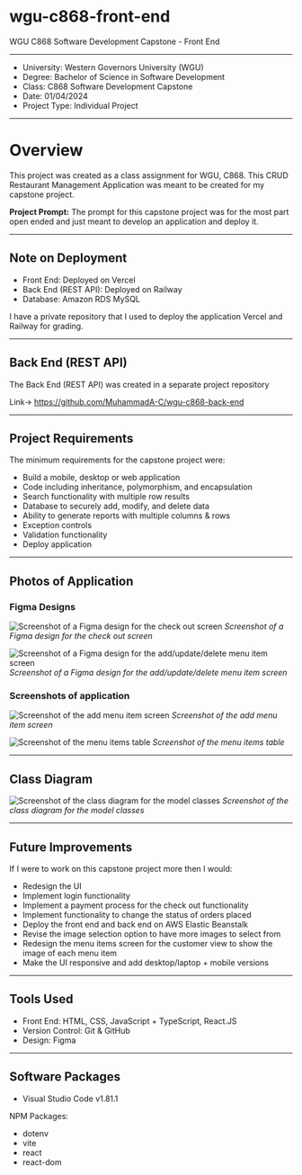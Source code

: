 # wgu-c868-front-end
WGU C868 Software Development Capstone - Front End

---

* University: Western Governors University (WGU)
* Degree: Bachelor of Science in Software Development
* Class: C868 Software Development Capstone
* Date: 01/04/2024
* Project Type: Individual Project

---

# Overview

This project was created as a class assignment for WGU, C868. This CRUD Restaurant Management Application was meant to be created for my capstone project.

**Project Prompt:** The prompt for this capstone project was for the most part open ended and just meant to develop an application and deploy it.

---

## Note on Deployment

* Front End: Deployed on Vercel
* Back End (REST API): Deployed on Railway
* Database: Amazon RDS MySQL

I have a private repository that I used to deploy the application Vercel and Railway for grading.

---

## Back End (REST API)

The Back End (REST API) was created in a separate project repository

Link-> https://github.com/MuhammadA-C/wgu-c868-back-end

---

## Project Requirements

The minimum requirements for the capstone project were:
* Build a mobile, desktop or web application
* Code including inheritance, polymorphism, and encapsulation
* Search functionality with multiple row results
* Database to securely add, modify, and delete data
* Ability to generate reports with multiple columns & rows
* Exception controls
* Validation functionality
* Deploy application

----

## Photos of Application

### Figma Designs

![Screenshot of a Figma design for the check out screen](https://github.com/MuhammadA-C/wgu-c868-front-end/blob/main/pictures/Check-Out-Screen-Customer.png)
*Screenshot of a Figma design for the check out screen*

![Screenshot of a Figma design for the add/update/delete menu item screen](https://github.com/MuhammadA-C/wgu-c868-front-end/blob/main/pictures/Menu-Screen-Owner.png)
*Screenshot of a Figma design for the add/update/delete menu item screen*

### Screenshots of application

![Screenshot of the add menu item screen](https://github.com/MuhammadA-C/wgu-c868-front-end/blob/main/pictures/c868_add_menu_item.png)
*Screenshot of the add menu item screen*

![Screenshot of the menu items table](https://github.com/MuhammadA-C/wgu-c868-front-end/blob/main/pictures/c868_menu_items_table.png)
*Screenshot of the menu items table*

---

## Class Diagram

![Screenshot of the class diagram for the model classes](https://github.com/MuhammadA-C/wgu-c868-front-end/blob/main/pictures/WGU_C868_Front_End_Class_Diagram%20copy.png)
*Screenshot of the class diagram for the model classes*

---

## Future Improvements

If I were to work on this capstone project more then I would:
* Redesign the UI
* Implement login functionality
* Implement a payment process for the check out functionality
* Implement functionality to change the status of orders placed
* Deploy the front end and back end on AWS Elastic Beanstalk
* Revise the image selection option to have more images to select from
* Redesign the menu items screen for the customer view to show the image of each menu item
* Make the UI responsive and add desktop/laptop + mobile versions 

---

## Tools Used

* Front End: HTML, CSS, JavaScript + TypeScript, React.JS
* Version Control: Git & GitHub
* Design: Figma

---

## Software Packages

* Visual Studio Code v1.81.1

NPM Packages:
* dotenv
* vite
* react
* react-dom

